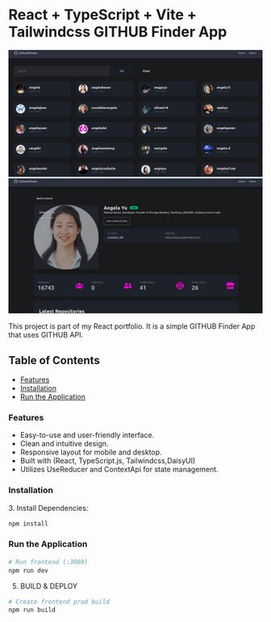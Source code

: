 # React + TypeScript + Vite + Tailwindcss GITHUB Finder App

![This App built with the React and TypeScript.](./github.png)
![](./github2.png)

This project is part of my React portfolio. It is a simple GITHUB Finder App that uses GITHUB API.

## Table of Contents

- [Features](#features)
- [Installation](#installation)
- [Run the Application](#run-the-application)

### Features

<a name="features"></a>

- Easy-to-use and user-friendly interface.
- Clean and intuitive design.
- Responsive layout for mobile and desktop.
- Built with (React, TypeScript.js, Tailwindcss,DaisyUI)
- Utilizes UseReducer and ContextApi for state management.

### Installation

<a name="installation"></a> 3. Install Dependencies:

```bash
npm install
```

### Run the Application

<a name="run-the-application"></a>

```bash
# Run frontend (:3000)
npm run dev

```

5. BUILD & DEPLOY

```bash
# Create frontend prod build
npm run build
```
